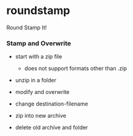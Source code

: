# roundstamp
Round Stamp It!


### Stamp and Overwrite
- start with a zip file
    - does not support formats other than .zip
    
- unzip in a folder
- modify and overwrite
- change destination-filename
- zip into new archive
- delete old archive and folder

